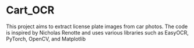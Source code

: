 # Cart_OCR
This project aims to extract license plate images from car photos. The code is inspired by Nicholas Renotte and uses various libraries such as EasyOCR, PyTorch, OpenCV, and Matplotlib
